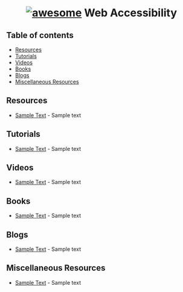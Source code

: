 <h1 align="center"> <a href="#"><img src="https://cdn.rawgit.com/sindresorhus/awesome/d7305f38d29fed78fa85652e3a63e154dd8e8829/media/badge.svg" alt="awesome"></a> Web Accessibility</h1>


## Table of contents

* [Resources](#resources)
* [Tutorials](#tutorials)
* [Videos](#videos)
* [Books](#books)
* [Blogs](#blogs)
* [Miscellaneous Resources](#miscellaneous-resources)


## Resources

* [Sample Text](http://api.jquery.com/) - Sample text

## Tutorials

* [Sample Text](http://api.jquery.com/) - Sample text

## Videos

* [Sample Text](http://api.jquery.com/) - Sample text

## Books

* [Sample Text](http://api.jquery.com/) - Sample text

## Blogs

* [Sample Text](http://api.jquery.com/) - Sample text

## Miscellaneous Resources

* [Sample Text](http://api.jquery.com/) - Sample text
